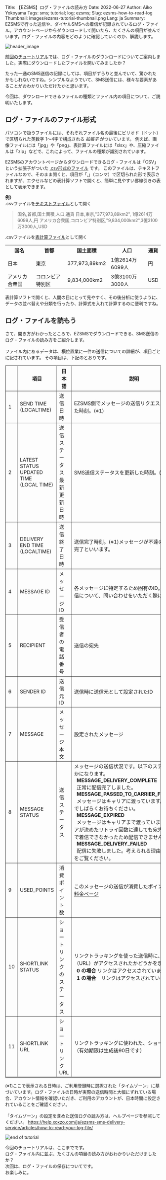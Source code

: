 Title: 【EZSMS】ログ・ファイルの読み方
Date: 2022-06-27
Author: Aiko Yokoyama
Tags: sms; tutorial; log; ezsms;
Slug: ezsms-how-to-read-log
Thumbnail: images/ezsms-tutorial-thumbnail.png
Lang: ja
Summary: EZSMSで行った送信や、ダイヤルSMSへの着信が記録されているログ・ファイル。アカウントページからダウンロードして開いたら、たくさんの項目が並んでいます。ログ・ファイルの内容をどのように確認していくのか、解説します。

![header_image]({filename}/images/ezsms-tutorial-head.png)

[前回のチュートリアル](https://blog.xoxzo.com/ja/2022/06/24/ezsms-log-download/)では、ログ・ファイルのダウンロードについてご案内しました。実際にダウンロードしたファイルを開いてみましたか？<br>

たった一通のSMS送信の記録にしては、項目がずらりと並んでいて、驚かれたかもしれないですね。シンプルなようでいて、SMS送信には、様々な要素があることがおわかりいただけたかと思います。<br>

今回は、ダウンロードできるファイルの種類とファイル内の項目について、ご説明いたします。

## ログ・ファイルのファイル形式
パソコンで扱うファイルには、それぞれファイル名の最後にピリオド（ドット）で区切られた英数字 1〜4字で構成される _拡張子_ がついています。
例えば、画像ファイルには「jpg」や「png」、表計算ファイルには「xlsx」や、圧縮ファイルは「zip」などで、これによって、ファイルの種類が識別されています。


EZSMSのアカウントページからダウンロードできるログ・ファイルは「CSV」という拡張子がついた [.csv形式のファイル](https://ja.wikipedia.org/wiki/Comma-Separated_Values) です。
このファイルは、テキストファイルなので、そのまま開くと、項目が「,」（コンマ）で区切られた形で表示されますが、エクセルなどの表計算ソフトで開くと、簡単に見やすい罫線引きの表として表示できます。

**例）** <br>
.csvファイルを[テキストファイル](https://ja.wikipedia.org/wiki/Comma-Separated_Values)として開く<br>
> 国名,首都,国土面積,人口,通貨
> 日本,東京,"377,973,89km2", 	1億2614万6099人,円
> アメリカ合衆国,コロンビア特別区,"9,834,000km2",3億3100万3000人,USD

.csvファイルを[表計算ファイル](https://ja.wikipedia.org/wiki/%E8%A1%A8%E8%A8%88%E7%AE%97%E3%82%BD%E3%83%95%E3%83%88)として開く<br>
<div class="table-responsive">
  <table>
<tr>
  <th>国名</th>
  <th>首都</th>
  <th>国土面積</th>
  <th>人口</th>
  <th>通貨</th>
 </tr>
<tr>
  <td>日本</td>
  <td>東京</td>
  <td>377,973,89km2</td>
  <td>1億2614万6099人</td>
  <td>円</td>
</tr>
<tr>
  <td>アメリカ合衆国</td>
  <td>コロンビア特別区</td>
  <td>9,834,000km2</td>
  <td>3億3100万3000人</td>
  <td>USD</td>
 </tr>
</table>
</div>

表計算ソフトで開くと、人間の目にとって見やすく、その後分析に使うように、データの並べ替えや分類を行ったり、計算式を入れて計算するのに便利ですね。<br>

## ログ・ファイルを読もう
さて、開き方がわかったところで、EZSMSでダウンロードできる、SMS送信のログ・ファイルの読み方をご紹介します。
<br><br>
ファイル内にあるデータは、横位置業に一件の送信についての詳細が、項目ごとに記されています。
その項目は、下記のとおりです。
<div class="table-responsive">
  <table border="1" cellpadding="1" cellspacing="1">
    <tbody>
      <tr>
        <th style="text-align: center;"></th>
        <th style="text-align: center;">項目</th>
        <th style="text-align: center;">日本語</th>
        <th style="text-align: center;">説明</th>
      </tr>
      <tr>
        <td>1</td>
        <td>SEND TIME<br>
        (LOCALTIME)</td>
        <td>送信日時</td>
        <td>EZSMS側でメッセージの送信リクエストを受け付けた時刻。(※1)</td>
      </tr>
      <tr>
        <td>2</td>
        <td>LATEST STATUS UPDATED TIME<br>
        (LOCAL TIME)</td>
        <td>送信ステータス<br>最新更新日時</td>
        <td>SMS送信ステータスを更新した時刻。(※1)</td>
      </tr>
      <tr>
        <td>3</td>
        <td>DELIVERY END TIME<br>
        (LOCALTIME)</td>
        <td>送信終了日時</td>
        <td>送信完了時刻。(※1)メッセージが不達の場合でも送信完了といいます。</td>
      </tr>
      <tr>
        <td>4</td>
        <td>MESSAGE ID</td>
        <td>メッセージID</td>
        <td>各メッセージに特定するため固有のID。ある特定の送信について、問い合わせをいただく際に必要です。</td>
      </tr>
      <tr>
        <td>5</td>
        <td>RECIPIENT</td>
        <td>受信者の電話番号</td>
        <td>送信の宛先</td>
      </tr>
      <tr>
        <td>6</td>
        <td>SENDER ID</td>
        <td>送信元ID</td>
        <td>送信時に送信元として設定されたID</td>
      </tr>
      <tr>
        <td>7</td>
        <td>MESSAGE</td>
        <td>メッセージ本文</td>
        <td>設定されたメッセージ</td>
      </tr>
      <tr>
        <td>8</td>
        <td>MESSAGE STATUS</td>
        <td>送信ステータス</td>
        <td>メッセージの送信状況です。以下のステータスのどれかになります。<br>
        &nbsp;&nbsp;<strong>MESSAGE_DELIVERY_COMPLETE</strong><br>
        &nbsp;&nbsp;正常に配信完了しました。<br>
        &nbsp;&nbsp;<strong>MESSAGE_PASSED_TO_CARRIER_FOR_DELIVERY</strong><br>
        &nbsp;&nbsp;メッセージはキャリアに渡っています。配信完了までしばらくお待ちください。<br>
        &nbsp;&nbsp;<strong>MESSAGE_EXPIRED</strong><br>
        &nbsp;&nbsp;メッセージはキャリアまで渡っていますが、キャリアが決めたリトライ回数に達しても宛先の携帯電話まで着信できなかったため配信できませんでした。<br>
        &nbsp;&nbsp;<strong>MESSAGE_DELIVERY_FAILED</strong><br>
        &nbsp;&nbsp;配信に失敗しました。考えられる理由として <a href="https://help.xoxzo.com/ja/ezsms-sms-delivery-service/articles/what-would-cause-the-sending-failure/">こちら</a> をご覧ください。</td>
      </tr>
      <tr>
        <td>9</td>
        <td>USED_POINTS</td>
        <td>消費ポイント数</td>
        <td>このメッセージの送信が消費したポイント数 参照： <a href="https://www.ezsms.biz/ja/faq/price/">料金ページ</a> </td>
      </tr>
      <tr>
        <td>10</td>
        <td>SHORTLINK STATUS</td>
        <td>ショートリンクの<br>ステータス</td>
        <td>リンクトラッキングを使った送信時に、リンク（URL）がアクセスされたかどうかを示します。<br>
        &nbsp;&nbsp;<strong>0 の場合</strong> リンクはアクセスされていません<br>
        &nbsp;&nbsp;<strong>1 の場合</strong>　リンクはアクセスされています</td>
      </tr>
      <tr>
        <td>11</td>
        <td>SHORTLINK URL</td>
        <td>ショートリンクURL</td>
        <td>リンクトラッキングに使われた、ショートURL<br>（有効期限は生成後90日です）</td>
      </tr>
    </tbody>
  </table>
</div>

(※1)ここで表示される日時は、ご利用登録時に選択された「タイムゾーン」に基づいています。ログ・ファイルの日時が実際の送信時間と大幅にずれている場合、アカウント情報を確認いただき、ご利用のアカウントが、日本時間に設定されていることをご確認ください。
<br>
<br>
「タイムゾーン」の設定を含めた送信ログの読み方は、ヘルプページを参照してください。
https://help.xoxzo.com/ja/ezsms-sms-delivery-service/articles/how-to-read-your-log-file/



![end of tutorial]({filename}/images/ezsms-tutorial-line.png)

今回のチュートリアルは、ここまでです。<br>
ログ・ファイル内に並ぶ、たくさんの項目の読み方がおわかりいただけましたか？<br>
次回は、ログ・ファイルの保存についてです。<br>
お楽しみに。

